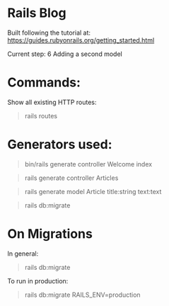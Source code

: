 # Rails Blog

Built following the tutorial at: https://guides.rubyonrails.org/getting_started.html

Current step: 6 Adding a second model

# Commands:

Show all existing HTTP routes:

> rails routes

# Generators used:

> bin/rails generate controller Welcome index

> rails generate controller Articles

> rails generate model Article title:string text:text

> rails db:migrate

# On Migrations

In general:

> rails db:migrate

To run in production:

> rails db:migrate RAILS_ENV=production

